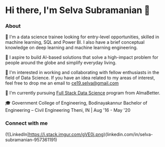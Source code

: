 # Hi there, I'm Selva Subramanian 👋

### **About**
🔭 I'm a data science trainee looking for entry-level opportunities, skilled in machine learning, SQL and Power BI. I also have a brief conceptual knowledge on deep learning and machine learning engineering.

💬 I aspire to build AI-based solutions that solve a high-impact problem for people around the globe and simplify everyday living.

👯 I'm interested in working and collaborating with fellow enthusiasts in the field of Data Science. If you have an idea related to my areas of interest, feel free to drop me an email to ce19.selva@gmail.com

🌱 I'm currently pursuing [Full Stack Data Science](https://www.almabetter.com/courses/data-science-pro-program) program from AlmaBetter. 

🎓 Government College of Engineering, Bodinayakannur
Bachelor of Engineering – Civil Engineering	Theni, IN | Aug '16 - May '20
 
### **Connect with me**
(![LinkedIn]https://i.stack.imgur.com/gVE0j.png)(linkedin.com/in/selva-subramanian-957361191)
